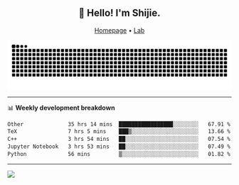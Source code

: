<h2 align="center">👋 Hello! I'm Shijie.</h2>
<p align="center">
  <a href="https://xu-shi-jie.github.io"> Homepage</a> •
  <a href="https://onodalab.ees.hokudai.ac.jp"> Lab </a>
</p>

![Snake animation](https://github.com/xu-shi-jie/xu-shi-jie/blob/output/github-snake.svg)


-------

📊 **Weekly development breakdown**
<!--START_SECTION:waka-->

```txt
Other              35 hrs 14 mins  █████████████████░░░░░░░░   67.91 %
TeX                7 hrs 5 mins    ███▒░░░░░░░░░░░░░░░░░░░░░   13.66 %
C++                3 hrs 54 mins   ██░░░░░░░░░░░░░░░░░░░░░░░   07.54 %
Jupyter Notebook   3 hrs 53 mins   ██░░░░░░░░░░░░░░░░░░░░░░░   07.49 %
Python             56 mins         ▒░░░░░░░░░░░░░░░░░░░░░░░░   01.82 %
```

<!--END_SECTION:waka-->

-------
![](https://komarev.com/ghpvc/?username=xu-shi-jie&style=flat-square&color=blue) 
